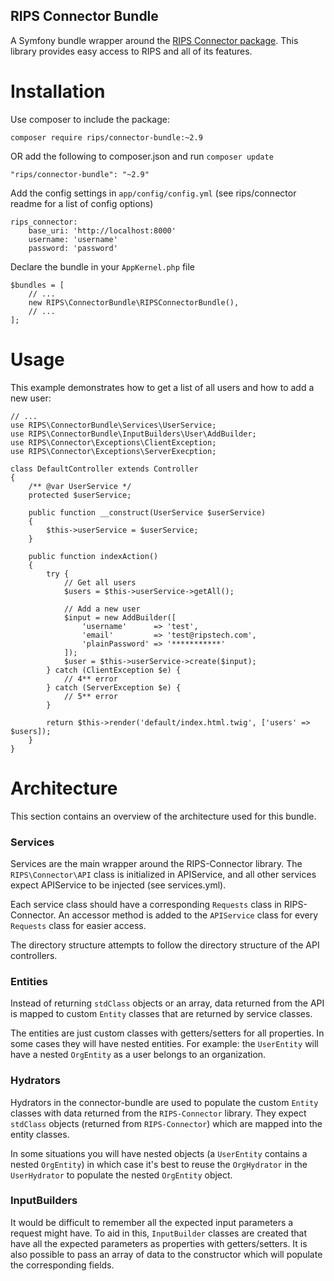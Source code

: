 RIPS Connector Bundle
---

A Symfony bundle wrapper around the [RIPS Connector package](https://github.com/rips/php-connector).
This library provides easy access to RIPS and all of its features.

# Installation

Use composer to include the package:

	composer require rips/connector-bundle:~2.9

OR add the following to composer.json and run `composer update`

	"rips/connector-bundle": "~2.9"

Add the config settings in `app/config/config.yml` (see rips/connector readme for a list of config options)

	rips_connector:
		base_uri: 'http://localhost:8000'
		username: 'username'
		password: 'password'

Declare the bundle in your `AppKernel.php` file

	$bundles = [
		// ...
		new RIPS\ConnectorBundle\RIPSConnectorBundle(),	
		// ...	
	];

# Usage

This example demonstrates how to get a list of all users and how to add a new user:


	// ...
	use RIPS\ConnectorBundle\Services\UserService;
	use RIPS\ConnectorBundle\InputBuilders\User\AddBuilder;
	use RIPS\Connector\Exceptions\ClientException;
	use RIPS\Connector\Exceptions\ServerExecption;
    
	class DefaultController extends Controller
	{
		/** @var UserService */
		protected $userService;
        
		public function __construct(UserService $userService)
		{
			$this->userService = $userService;
		}
		
		public function indexAction()
		{
			try {
			    // Get all users
				$users = $this->userService->getAll();
				
				// Add a new user
				$input = new AddBuilder([
				    'username'      => 'test',
				    'email'         => 'test@ripstech.com',
				    'plainPassword' => '***********'
				]);
				$user = $this->userService->create($input);
			} catch (ClientException $e) {
				// 4** error
			} catch (ServerException $e) {
				// 5** error
			}
            
			return $this->render('default/index.html.twig', ['users' => $users]);
		}
	}

# Architecture

This section contains an overview of the architecture used for this bundle.

### Services

Services are the main wrapper around the RIPS-Connector library. The `RIPS\Connector\API` class is initialized in APIService, and all other services expect APIService to be injected (see services.yml).

Each service class should have a corresponding `Requests` class in RIPS-Connector. An accessor method is added to the `APIService` class for every `Requests` class for easier access.

The directory structure attempts to follow the directory structure of the API controllers.

### Entities

Instead of returning `stdClass` objects or an array, data returned from the API is mapped to custom `Entity` classes that are returned by service classes.

The entities are just custom classes with getters/setters for all properties. In some cases they will have nested entities. For example: the `UserEntity` will have a nested `OrgEntity` as a user belongs to an organization.

### Hydrators

Hydrators in the connector-bundle are used to populate the custom `Entity` classes with data returned from the `RIPS-Connector` library. They expect `stdClass` objects (returned from `RIPS-Connector`) which are mapped into the entity classes.

In some situations you will have nested objects (a `UserEntity` contains a nested `OrgEntity`) in which case it's best to reuse the `OrgHydrator` in the `UserHydrator` to populate the nested `OrgEntity` object.

### InputBuilders

It would be difficult to remember all the expected input parameters a request might have. To aid in this, `InputBuilder` classes are created that have all the expected parameters as properties with getters/setters. It is also possible to pass an array of data to the constructor which will populate the corresponding fields.
